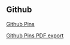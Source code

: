 ## Github

<a href="https://github.com/wurstbrot/security-pins">Github Pins</a>

<a href="https://github.com/wurstbrot/security-pins-pdf">Github Pins PDF export</a>
